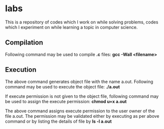 # labs
This is a repository of codes which I work on while solving problems, codes which I experiment on while learning a topic in computer science. 

## Compilation
Following command may be used to compile **.c** files:
 **gcc -Wall \<filename\>**

## Execution
The above command generates object file with the name a.out. Following command
may be used to execute the object file:
 **./a.out**

If execute permission is not given to the object file, following command may be
used to assign the execute permission:
 **chmod u+x a.out**

The above command assigns execute permission to the user owner of the file
a.out. The permission may be validated either by executing as per above command
or by listing the details of file by **ls -l a.out**

